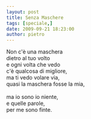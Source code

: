 ```yaml
---
layout: post
title: Senza Maschere
tags: [speciale,]
date: 2009-09-21 18:23:00
author: pietro
---
```

Non c'è una maschera<br/>dietro al tuo volto<br/>e ogni volta che vedo<br/>c'è qualcosa di migliore,<br/>ma ti vedo volare via,<br/>quasi la maschera fosse la mia,<br/><br/>ma io sono io niente,<br/>e quelle parole,<br/>per me sono finte.
